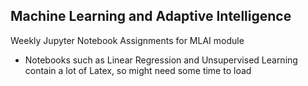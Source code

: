 ## Machine Learning and Adaptive Intelligence
Weekly Jupyter Notebook Assignments for MLAI module

* Notebooks such as Linear Regression and Unsupervised Learning contain a lot of Latex, so might need some time to load

